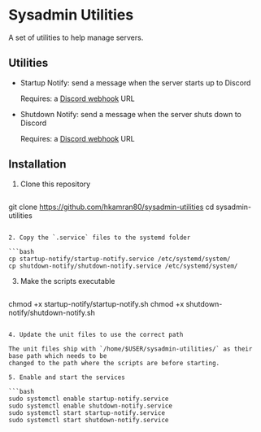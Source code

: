 # Sysadmin Utilities

A set of utilities to help manage servers.

## Utilities

- Startup Notify: send a message when the server starts up to Discord

  Requires: a [Discord webhook](https://support.discord.com/hc/articles/228383668) URL

- Shutdown Notify: send a message when the server shuts down to Discord

  Requires: a [Discord webhook](https://support.discord.com/hc/articles/228383668) URL

## Installation

1. Clone this repository

   ```bash
git clone <https://github.com/hkamran80/sysadmin-utilities>
cd sysadmin-utilities
   ```

2. Copy the `.service` files to the systemd folder

   ```bash
cp startup-notify/startup-notify.service /etc/systemd/system/
cp shutdown-notify/shutdown-notify.service /etc/systemd/system/
   ```

3. Make the scripts executable

   ```bash
chmod +x startup-notify/startup-notify.sh
chmod +x shutdown-notify/shutdown-notify.sh
   ```

4. Update the unit files to use the correct path

   The unit files ship with `/home/$USER/sysadmin-utilities/` as their base path which needs to be
   changed to the path where the scripts are before starting.

5. Enable and start the services

   ```bash
sudo systemctl enable startup-notify.service
sudo systemctl enable shutdown-notify.service
sudo systemctl start startup-notify.service
sudo systemctl start shutdown-notify.service
   ```

